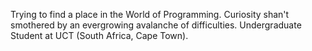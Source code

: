 Trying to find a place in the World of Programming. Curiosity shan't smothered by an evergrowing avalanche of difficulties. 
Undergraduate Student at UCT (South Africa, Cape Town).
